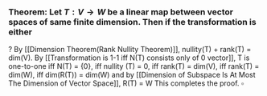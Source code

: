 ### Theorem: Let $T: V \to W$ be a linear map between vector spaces of same finite dimension. Then if the transformation is either 
?
By [[Dimension Theorem(Rank Nullity Theorem)]], nullity(T) + rank(T) = dim(V).
By [[Transformation is 1-1 iff N(T) consists only of 0 vector]], T is one-to-one iff N(T) = {0}, iff nullity (T) = 0, iff rank(T) = dim(V), iff rank(T) = dim(W), iff dim(R(T)) = dim(W) and by [[Dimension of Subspace Is At Most The Dimension of Vector Space]], R(T) = W
This completes the proof. $\square$